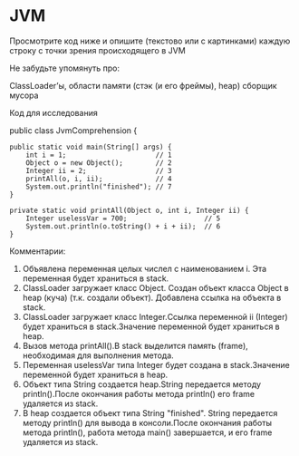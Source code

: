 # JVM
Просмотрите код ниже и опишите (текстово или с картинками) каждую строку с точки зрения происходящего в JVM

Не забудьте упомянуть про:

ClassLoader’ы,
области памяти (стэк (и его фреймы), heap)
сборщик мусора

Код для исследования

public class JvmComprehension {

    public static void main(String[] args) {
        int i = 1;                      // 1
        Object o = new Object();        // 2
        Integer ii = 2;                 // 3
        printAll(o, i, ii);             // 4
        System.out.println("finished"); // 7
    }

    private static void printAll(Object o, int i, Integer ii) {
        Integer uselessVar = 700;                   // 5
        System.out.println(o.toString() + i + ii);  // 6
    }

Комментарии:
1. Объявлена переменная целых числел с наименованием i. Эта переменная будет храниться в stack.
2. ClassLoader загружает класс Object. Создан объект класса Object в heap (куча) (т.к. создали объект). Добавлена ссылка на объекта в stack.
3. ClassLoader загружает класс Integer.Ссылка переменной ii (Integer) будет храниться в stack.Значение переменной будет храниться в heap. 
4. Вызов метода printAll().В stack выделится память (frame), необходимая для выполнения метода.
5. Переменная uselessVar типа Integer будет создана в stack.Значение переменной будет храниться в heap.
6. Объект типа String создается heap.String передается методу println().После окончания работы метода println() его frame удаляется из stack.
7. В heap создается объект типа String "finished". String передается методу println() для вывода в консоли.После окончания работы метода println(), работа метода main() завершается, и его frame удаляется из stack.
